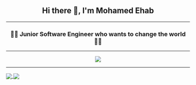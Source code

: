 <div id="header" align="center">
  <h2>Hi there 👋, I'm Mohamed Ehab</h2>
</div>

---

<div id="header" align="center">
  <h3>👨‍💻 Junior Software Engineer who wants to change the world 👨‍💻</h3>
</div>

---

<div id="header" align="center">
  <a href="https://git.io/streak-stats">
  <img align="center" src="https://github-readme-streak-stats.herokuapp.com?user=mohamedehab00&theme=midnight-purple&hide_border=true&date_format=M%20j%5B%2C%20Y%5D" />
  
</div>

---
<a href="https://github.com/anuraghazra/github-readme-stats">
  <img align="center" src="https://github-readme-stats.vercel.app/api?username=mohamedehab00&theme=midnight-purple&hide_border=true&count_private=true&show_icons=true" />
</a>
<a href="https://github.com/anuraghazra/github-readme-stats">
  <img align="center" src="https://github-readme-stats.vercel.app/api/top-langs/?username=mohamedehab00&theme=midnight-purple&hide_border=true&hide=CMake,C&layout=compact" />
</a>

<!--
**mohamedehab00/mohamedehab00** is a ✨ _special_ ✨ repository because its `README.md` (this file) appears on your GitHub profile.

Here are some ideas to get you started:

- 🔭 I’m currently working on ...
- 🌱 I’m currently learning ...
- 👯 I’m looking to collaborate on ...
- 🤔 I’m looking for help with ...
- 💬 Ask me about ...
- 📫 How to reach me: ...
- 😄 Pronouns: ...
- ⚡ Fun fact: ...
-->
